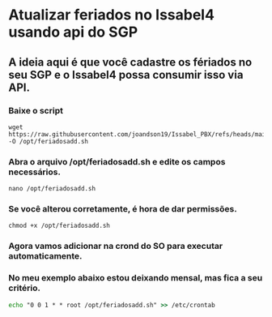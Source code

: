 # Atualizar feriados no Issabel4 usando api do SGP

## A ideia aqui é que você cadastre os fériados no seu SGP e o Issabel4 possa consumir isso via API.

### Baixe o script
```
wget https://raw.githubusercontent.com/joandson19/Issabel_PBX/refs/heads/main/Atualizar%20feriados%20via%20api%20SGP/feriadosadd.sh -O /opt/feriadosadd.sh
```

### Abra o arquivo /opt/feriadosadd.sh e edite os campos necessários.
```
nano /opt/feriadosadd.sh
```

### Se você alterou corretamente, é hora de dar permissões.
```
chmod +x /opt/feriadosadd.sh
```

### Agora vamos adicionar na crond do SO para executar automaticamente.
### No meu exemplo abaixo estou deixando mensal, mas fica a seu critério.
```cmd
echo "0 0 1 * * root /opt/feriadosadd.sh" >> /etc/crontab
```
